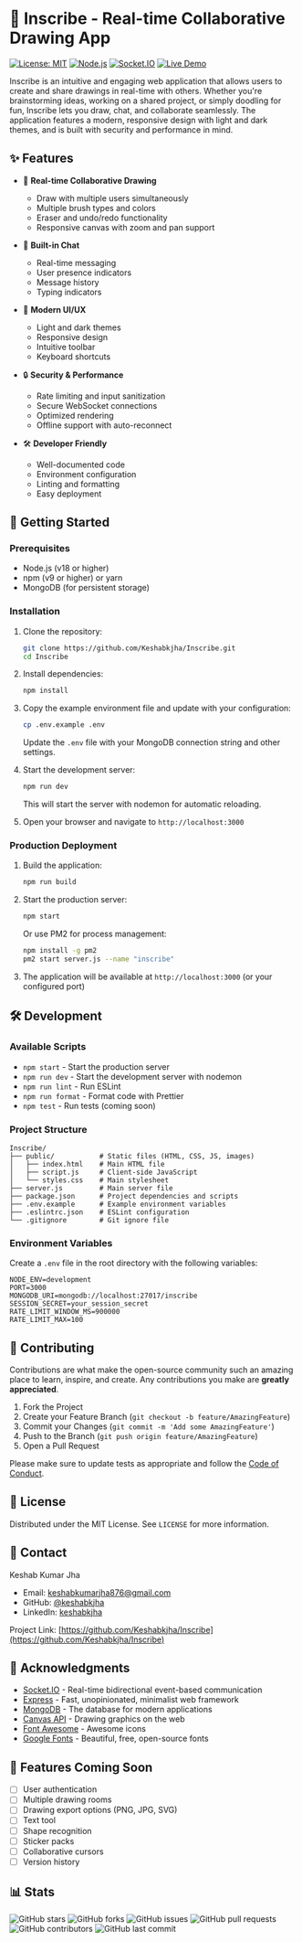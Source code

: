 # 🎨 Inscribe - Real-time Collaborative Drawing App

[![License: MIT](https://img.shields.io/badge/License-MIT-yellow.svg)](https://opensource.org/licenses/MIT)
[![Node.js](https://img.shields.io/badge/Node.js-18.x-brightgreen)](https://nodejs.org/)
[![Socket.IO](https://img.shields.io/badge/Socket.IO-4.x-010101)](https://socket.io/)
[![Live Demo](https://img.shields.io/badge/Live-Demo-brightgreen)](https://inscribe-lsww.onrender.com/)

Inscribe is an intuitive and engaging web application that allows users to create and share drawings in real-time with others. Whether you're brainstorming ideas, working on a shared project, or simply doodling for fun, Inscribe lets you draw, chat, and collaborate seamlessly. The application features a modern, responsive design with light and dark themes, and is built with security and performance in mind.

## ✨ Features

- 🎨 **Real-time Collaborative Drawing**
  - Draw with multiple users simultaneously
  - Multiple brush types and colors
  - Eraser and undo/redo functionality
  - Responsive canvas with zoom and pan support

- 💬 **Built-in Chat**
  - Real-time messaging
  - User presence indicators
  - Message history
  - Typing indicators

- 🎨 **Modern UI/UX**
  - Light and dark themes
  - Responsive design
  - Intuitive toolbar
  - Keyboard shortcuts

- 🔒 **Security & Performance**
  - Rate limiting and input sanitization
  - Secure WebSocket connections
  - Optimized rendering
  - Offline support with auto-reconnect

- 🛠 **Developer Friendly**
  - Well-documented code
  - Environment configuration
  - Linting and formatting
  - Easy deployment

## 🚀 Getting Started

### Prerequisites

- Node.js (v18 or higher)
- npm (v9 or higher) or yarn
- MongoDB (for persistent storage)

### Installation

1. Clone the repository:
   ```bash
   git clone https://github.com/Keshabkjha/Inscribe.git
   cd Inscribe
   ```

2. Install dependencies:
   ```bash
   npm install
   ```

3. Copy the example environment file and update with your configuration:
   ```bash
   cp .env.example .env
   ```
   Update the `.env` file with your MongoDB connection string and other settings.

4. Start the development server:
   ```bash
   npm run dev
   ```
   This will start the server with nodemon for automatic reloading.

5. Open your browser and navigate to `http://localhost:3000`

### Production Deployment

1. Build the application:
   ```bash
   npm run build
   ```

2. Start the production server:
   ```bash
   npm start
   ```

   Or use PM2 for process management:
   ```bash
   npm install -g pm2
   pm2 start server.js --name "inscribe"
   ```

3. The application will be available at `http://localhost:3000` (or your configured port)

## 🛠️ Development

### Available Scripts

- `npm start` - Start the production server
- `npm run dev` - Start the development server with nodemon
- `npm run lint` - Run ESLint
- `npm run format` - Format code with Prettier
- `npm test` - Run tests (coming soon)

### Project Structure

```
Inscribe/
├── public/           # Static files (HTML, CSS, JS, images)
│   ├── index.html    # Main HTML file
│   ├── script.js     # Client-side JavaScript
│   └── styles.css    # Main stylesheet
├── server.js         # Main server file
├── package.json      # Project dependencies and scripts
├── .env.example      # Example environment variables
├── .eslintrc.json    # ESLint configuration
└── .gitignore        # Git ignore file
```

### Environment Variables

Create a `.env` file in the root directory with the following variables:

```env
NODE_ENV=development
PORT=3000
MONGODB_URI=mongodb://localhost:27017/inscribe
SESSION_SECRET=your_session_secret
RATE_LIMIT_WINDOW_MS=900000
RATE_LIMIT_MAX=100
```

## 🤝 Contributing

Contributions are what make the open-source community such an amazing place to learn, inspire, and create. Any contributions you make are **greatly appreciated**.

1. Fork the Project
2. Create your Feature Branch (`git checkout -b feature/AmazingFeature`)
3. Commit your Changes (`git commit -m 'Add some AmazingFeature'`)
4. Push to the Branch (`git push origin feature/AmazingFeature`)
5. Open a Pull Request

Please make sure to update tests as appropriate and follow the [Code of Conduct](CODE_OF_CONDUCT.md).

## 📝 License

Distributed under the MIT License. See `LICENSE` for more information.

## 📧 Contact

Keshab Kumar Jha 
- Email: keshabkumarjha876@gmail.com
- GitHub: [@keshabkjha](https://github.com/Keshabkjha)
- LinkedIn: [keshabkjha](https://www.linkedin.com/in/keshabkjha/)

Project Link: [https://github.com/Keshabkjha/Inscribe](https://github.com/Keshabkjha/Inscribe)

## 🙏 Acknowledgments

- [Socket.IO](https://socket.io/) - Real-time bidirectional event-based communication
- [Express](https://expressjs.com/) - Fast, unopinionated, minimalist web framework
- [MongoDB](https://www.mongodb.com/) - The database for modern applications
- [Canvas API](https://developer.mozilla.org/en-US/docs/Web/API/Canvas_API) - Drawing graphics on the web
- [Font Awesome](https://fontawesome.com/) - Awesome icons
- [Google Fonts](https://fonts.google.com/) - Beautiful, free, open-source fonts

## 🌟 Features Coming Soon

- [ ] User authentication
- [ ] Multiple drawing rooms
- [ ] Drawing export options (PNG, JPG, SVG)
- [ ] Text tool
- [ ] Shape recognition
- [ ] Sticker packs
- [ ] Collaborative cursors
- [ ] Version history

## 📊 Stats

![GitHub stars](https://img.shields.io/github/stars/Keshabkjha/Inscribe?style=social)
![GitHub forks](https://img.shields.io/github/forks/Keshabkjha/Inscribe?style=social)
![GitHub issues](https://img.shields.io/github/issues/Keshabkjha/Inscribe)
![GitHub pull requests](https://img.shields.io/github/issues-pr/Keshabkjha/Inscribe)
![GitHub contributors](https://img.shields.io/github/contributors/Keshabkjha/Inscribe)
![GitHub last commit](https://img.shields.io/github/last-commit/Keshabkjha/Inscribe)